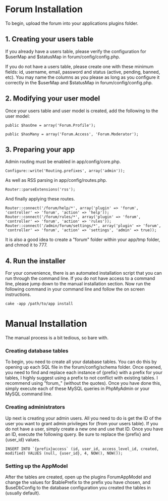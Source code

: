 # Forum Installation #

To begin, upload the forum into your applications plugins folder.

## 1. Creating your users table ##

If you already have a users table, please verify the configuration for $userMap and $statusMap in forum/config/config.php.

If you do not have a users table, please create one with these minimum fields: id, username, email, password and status (active, pending, banned, etc). You may name the columns as you please as long as you configure it correctly in the $userMap and $statusMap in forum/config/config.php.

## 2. Modifying your user model ##

Once your users table and user model is created, add the following to the user model:

	public $hasOne = array('Forum.Profile');

	public $hasMany = array('Forum.Access', 'Forum.Moderator');

## 3. Preparing your app ##

Admin routing must be enabled in app/config/core.php.

	Configure::write('Routing.prefixes', array('admin'));

As well as RSS parsing in app/config/routes.php.

	Router::parseExtensions('rss');

And finally applying these routes.

	Router::connect('/forum/help/*', array('plugin' => 'forum', 'controller' => 'forum', 'action' => 'help'));
	Router::connect('/forum/rules/*', array('plugin' => 'forum', 'controller' => 'forum', 'action' => 'rules'));
	Router::connect('/admin/forum/settings/*', array('plugin' => 'forum', 'controller' => 'forum', 'action' => 'settings', 'admin' => true));

It is also a good idea to create a "forum" folder within your app/tmp folder, and chmod it to 777.

## 4. Run the installer ##

For your convenience, there is an automated installation script that you can run through the command line. If you do not have access to a command line, please jump down to the manual installation section. Now run the following command in your command line and follow the on screen instructions.

	cake -app /path/to/app install

# Manual Installation #

The manual process is a bit tedious, so bare with.

### Creating database tables ###

To begin, you need to create all your database tables. You can do this by opening up each SQL file in the forum/config/schema folder. Once opened, you need to find and replace each instance of {prefix} with a prefix for your tables, I highly suggest using a prefix to not conflict with existing tables. I recommend using "forum_" (without the quotes). Once you have done this, simply execute each of these MySQL queries in PhpMyAdmin or your MySQL command line.

### Creating administrators ###

Up next is creating your admin users. All you need to do is get the ID of the user you want to grant admin privileges for (from your users table). If you do not have a user, simply create a new one and use that ID. Once you have an ID, execute the following query. Be sure to replace the {prefix} and {user_id} values.

	INSERT INTO `{prefix}access` (id, user_id, access_level_id, created, modified) VALUES (null, {user_id}, 4, NOW(), NOW());

### Setting up the AppModel ###

After the tables are created, open up the plugins ForumAppModel and change the values for $tablePrefix to the prefix you have chosen, and $useDbConfig to the database configuration you created the tables in (usually default).
